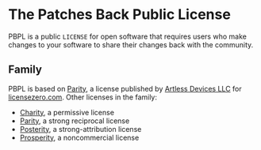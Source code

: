 # The Patches Back Public License

PBPL is a public `LICENSE` for open software that requires users who make changes to your software to share their changes back with the community.

## Family

PBPL is based on [Parity](https://github.com/licensezero/parity-public-license),  a license published by [Artless Devices LLC](https://artlessdevices.com) for [licensezero.com](https://licensezero.com).  Other licenses in the family:

- [Charity](https://github.com/licensezero/charity-public-license), a permissive license
- [Parity](https://github.com/licensezero/parity-public-license), a strong reciprocal license
- [Posterity](https://github.com/berneout/posterity-public-license), a strong-attribution license
- [Prosperity](https://github.com/licensezero/prosperity-public-license), a noncommercial license
